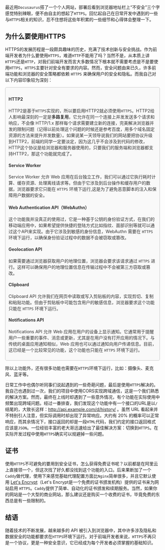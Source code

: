 最近用`Docusaurus`搭了一个个人网站，部署后看到浏览器地址栏上“不安全”三个字感觉特别辣眼，便不由自主的想起了`HTTPS`。回忆起自己在日常开发中遇到的一些与`HTTPS`相关的知识，忍不住想将这些年积累的一些细节和心得体会整理一下。

## 为什么要使用HTTPS

HTTPS的发展历程是一段颇具趣味的历史，充满了技术创新与安全挑战。作为前端开发者为什么要使用`HTTPS`，难道`HTTP`不能用了吗？当然不是，从本质上讲`HTTPS`还是`HTTP`，对我们前端开发而言大多数情况下根本就不需要考虑是不是要使用`HTTPS`，`HTTPS`主要针对安全有要求的内容。然而，安全问题由来已久，许多前端功能和浏览器的安全策略都依赖 `HTTPS` 来确保用户的安全和隐私。而我自己对以下内容印象较为深刻：
<div style="padding: 10px;border: solid 1px #c0c0c0;border-radius:5px;color:#333;background:#f9f9f9">

#### HTTP2

HTTP2是基于`HTTPS`实现的，所以要启用HTTP2就必须使用`HTTPS`。HTTP2给人影响最深刻的一定是**多路复用**，它允许在同一个连接上并发发送多个请求和响应，不会像 HTTP/1.x 那样每个请求需要建立新的连接，完美解决浏览器并发的限制问题（记得以前处理这个问题的时候还是参考百度，用多个域名固定资源的方法来提升并发数量）。如果说某一天领导说我们的网站要把协议升级到HTTP2，前端的同学一定要淡定，因为这几乎不会涉及到代码的修改，HTTP这个协议是给浏览器和服务器使用的，只要我们的服务端和浏览器都支持HTTP2，那这个功能就完成了。

#### Service Worker

Service Worker 允许 Web 应用在后台独立工作，我们可以通过它执行耗时计算、缓存资源、处理离线请求等。但由于它涉及到后台操作和缓存用户的数据，浏览器要求它只能在 `HTTPS` 环境下运行,这是为了避免恶意脚本的注入和保障用户数据的安全。

#### Web Authentication API（WebAuthn）

这个功能我并没真正的使用过，它是一种基于公钥的身份验证方式，在我们的移动端应用中，如果希望提供快捷的登陆方式比如指纹、面部识别等就可以通过这个API来实现。由于它涉及到敏感的身份信息，WebAuthn 需要在 `HTTPS` 环境下运行，以确保身份验证过程中的数据不会被窃取或篡改。

#### Geolocation API

如果需要通过浏览器获取用户的地理位置，浏览器会要求该请求通过 `HTTPS` 进行。这样可以确保用户的地理位置信息在传输过程中不会被第三方窃取或篡改。

#### Clipboard
Clipboard API 允许我们在网页中读取或写入剪贴板的内容，实现剪切、复制和粘贴功能。但由于剪贴板中可能包含用户的敏感信息，浏览器要求这个功能只能在 `HTTPS` 环境下运行。

#### Notifications API
Notifications API 允许 Web 应用在用户的设备上显示通知。它通常用于提醒用户一些重要的事件、消息或更新，尤其是在用户没有打开应用的情况下。与传统的桌面应用通知相似，Web 应用也可以通过通知向用户传递信息。目前，这已经是一个比较常见的功能，这个功能也只能在 `HTTPS` 环境下运行。

</div>

除以上功能外，还有很多功能也需要在`HTTPS`环境下运行，比如：摄像头、麦克风、蓝牙等。

日常工作中也偶尔听同事们说起遇到的一些奇葩问题，最后是使用`HTTPS`解决的。我自己也遇到过一次，我们的项目中使用CORS实现跨域通信，这是一个我们熟悉的解决方案。然而，最终在上线时却遇到了一些意外情况，有个功能在实际使用中频繁出现跨域问题。经过一番排查，我们发现这个功能中有一个接口的URL是以`/`结尾的，大致长这样：http://api.example.com/d/history/ 。虽然 URL 看起来并不特别引人注意，但实际调用时却出现了异常响应。大约有 20% 的概率可以正常响应，而其余情况下，接口返回的却是一段`HTML`代码，我们约定的接口返回格式应该是`JSON`。一位经验丰富的老大哥迅速给出了最佳解决方案：切换到`HTTPS`。在实际开发过程中使用`HTTPS`确实可以规避掉一些问题。

## 证书

使用`HTTPS`不可避免的要用到安全证书，怎么获得免费证书呢？以前都是在阿里云上直接领一个，但这次找了好久都没找到这个功能的入口。后来果断加了一个`Caddy`做代理，使用下来感觉基础代理配置方面比`Nginx`简单很多，并且它默认使用 [Let's Encrypt](https://letsencrypt.org/)（Let's Encrypt是一个免费的证书颁发机构）提供的证书来为网站启用 `HTTPS`。`Caddy`提供了简单、自动化的证书颁发和续期服务。当然，如果你的网站是一个大型的商业网站，那么建议还是购买一个收费的证书，毕竟免费的东西总是有一些限制的。

## 结语

随着技术的不断发展，越来越多的 API 被引入到浏览器中，其中许多涉及隐私和数据安全的功能都要求在`HTTPS`环境下运行。对于前端开发者来说，`HTTPS`不再只是一个协议，更是一种安全意识，它已经成为每个开发者必须掌握的基础知识。
